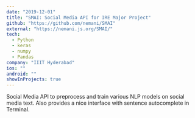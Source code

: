 ```yaml
---
date: "2019-12-01"
title: "SMAI: Social Media API for IRE Major Project"
github: "https://github.com/nemani/SMAI"
external: "https://nemani.js.org/SMAI/"
tech:
  - Python
  - keras
  - numpy
  - Pandas
company: "IIIT Hyderabad"
ios: ""
android: ""
showInProjects: true
---
```


Social Media API to preprocess and train various NLP models on social media text.
Also provides a nice interface with sentence autocomplete in Terminal.
